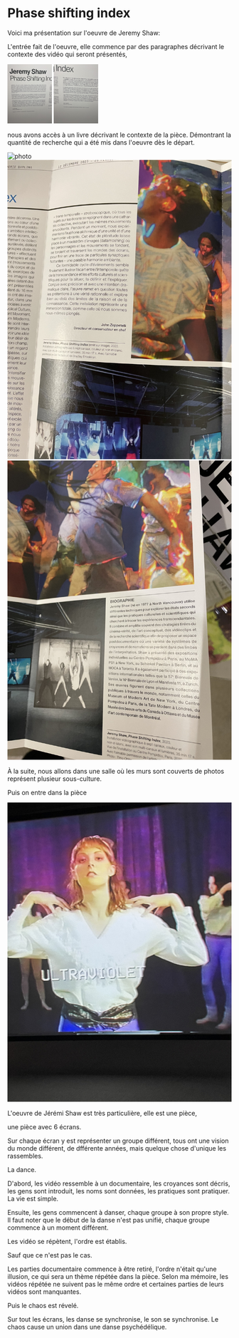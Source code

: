 # Phase shifting index
Voici ma présentation sur l'oeuvre de Jeremy Shaw:

L'entrée fait de l'oeuvre, elle commence par des paragraphes décrivant le contexte des vidéo qui seront présentés,

<img src=media/IMG_0294.jpg width="100"> <img src=media/IMG_0295.jpg width="100">

nous avons accès à un livre décrivant le contexte de la pièce. Démontrant la quantité de recherche qui a été mis dans l'oeuvre dès le départ.

![photo](media/IMG_0298.jpg)
![photo](media/IMG_0299.jpg)
![photo](media/IMG_0300.jpg)

À la suite, nous allons dans une salle où les murs sont couverts de photos représent plusieur sous-culture.

Puis on entre dans la pièce

![photo](media/IMG_0301.jpg)

L'oeuvre de Jérémi Shaw est très particulière, elle est une pièce,

une pièce avec 6 écrans.

Sur chaque écran y est représenter un groupe différent, tous ont une vision du monde différent, de dfférente années, mais quelque chose d'unique les rassembles.

La dance.

D'abord, les vidéo ressemble à un documentaire, les croyances sont décris, les gens sont introduit, les noms sont données, les pratiques sont pratiquer. La vie est simple.

Ensuite, les gens commencent à danser, chaque groupe à son propre style. Il faut noter que le début de la danse n'est pas unifié, chaque groupe commence à un moment différent.

Les vidéo se répètent, l'ordre est établis.

Sauf que ce n'est pas le cas.

Les parties documentaire commence à être retiré, l'ordre n'était qu'une illusion, ce qui sera un thème répétée dans la pièce. Selon ma mémoire, les vidéos répétée ne suivent pas le même ordre et certaines parties de leurs vidéos sont manquantes.

Puis le chaos est révelé.

Sur tout les écrans, les danse se synchronise, le son se synchronise. Le chaos cause un union dans une danse psychédélique.

